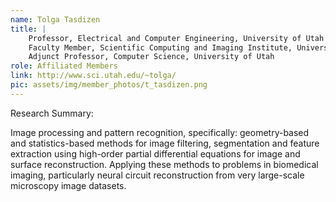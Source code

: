 ```yaml
---
name: Tolga Tasdizen
title: |
    Professor, Electrical and Computer Engineering, University of Utah
    Faculty Member, Scientific Computing and Imaging Institute, University of Utah
    Adjunct Professor, Computer Science, University of Utah
role: Affiliated Members
link: http://www.sci.utah.edu/~tolga/
pic: assets/img/member_photos/t_tasdizen.png
---
```


Research Summary:

Image processing and pattern recognition, specifically: geometry-based and statistics-based methods for image filtering, segmentation and feature extraction using high-order partial differential equations for image and surface reconstruction. Applying these methods to problems in biomedical imaging, particularly neural circuit reconstruction from very large-scale microscopy image datasets.
